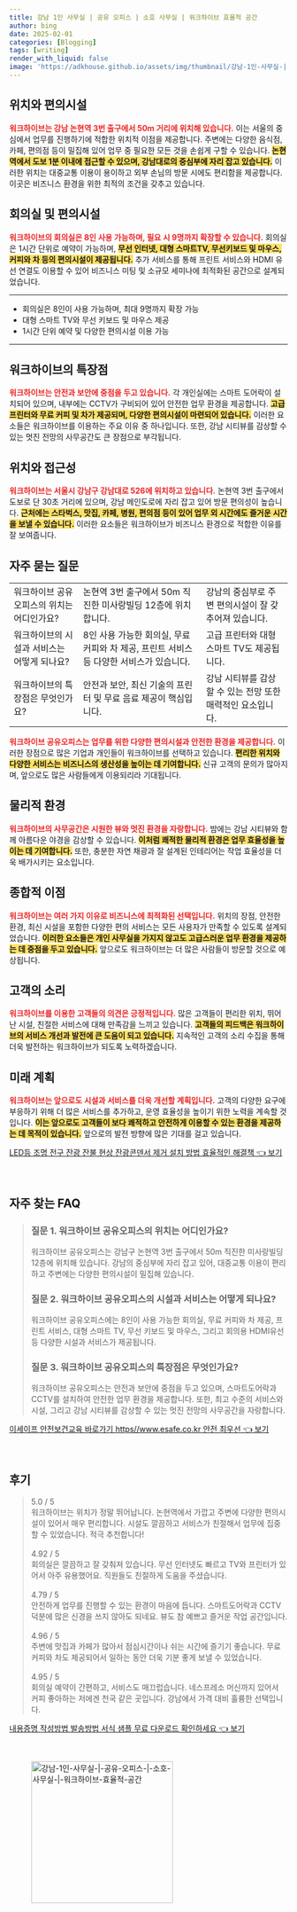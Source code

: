 ```yaml
---
title: 강남 1인 사무실 | 공유 오피스 | 소호 사무실 | 워크하이브 효율적 공간
author: bing
date: 2025-02-01
categories: [Blogging]
tags: [writing]
render_with_liquid: false
image: 'https://adkhouse.github.io/assets/img/thumbnail/강남-1인-사무실-|-공유-오피스-|-소호-사무실-|-워크하이브-효율적-공간.webp'
---
```



<h2 id='위치와편의시설'>위치와 편의시설</h2>

<p><b><span style="color: #ee2323;">워크하이브는 강남 논현역 3번 출구에서 50m 거리에 위치해 있습니다.</span></b> 이는 서울의 중심에서 업무를 진행하기에 적합한 위치적 이점을 제공합니다. 주변에는 다양한 음식점, 카페, 편의점 등이 밀집해 있어 업무 중 필요한 모든 것을 손쉽게 구할 수 있습니다. <b><span style="background-color: #ffe066;">논현역에서 도보 1분 이내에 접근할 수 있으며, 강남대로의 중심부에 자리 잡고 있습니다.</span></b> 이러한 위치는 대중교통 이용이 용이하고 외부 손님의 방문 시에도 편리함을 제공합니다. 이곳은 비즈니스 환경을 위한 최적의 조건을 갖추고 있습니다.</p>

<h2 id='회의실및편의시설'>회의실 및 편의시설</h2>

<p><b><span style="color: #ee2323;">워크하이브의 회의실은 8인 사용 가능하며, 필요 시 9명까지 확장할 수 있습니다.</span></b> 회의실은 1시간 단위로 예약이 가능하며, <b><span style="background-color: #ffe066;">무선 인터넷, 대형 스마트TV, 무선키보드 및 마우스, 커피와 차 등의 편의시설이 제공됩니다.</span></b> 추가 서비스를 통해 프린트 서비스와 HDMI 유선 연결도 이용할 수 있어 비즈니스 미팅 및 소규모 세미나에 최적화된 공간으로 설계되었습니다.</p>

<hr />

<ul>
    <li>회의실은 8인이 사용 가능하며, 최대 9명까지 확장 가능</li>
    <li>대형 스마트 TV와 무선 키보드 및 마우스 제공</li>
    <li>1시간 단위 예약 및 다양한 편의시설 이용 가능</li>
</ul>

<hr />

<h2 id='워크하이브특장점'>워크하이브의 특장점</h2>

<p><b><span style="color: #ee2323;">워크하이브는 안전과 보안에 중점을 두고 있습니다.</span></b> 각 개인실에는 스마트 도어락이 설치되어 있으며, 내부에는 CCTV가 구비되어 있어 안전한 업무 환경을 제공합니다. <b><span style="background-color: #ffe066;">고급 프린터와 무료 커피 및 차가 제공되며, 다양한 편의시설이 마련되어 있습니다.</span></b> 이러한 요소들은 워크하이브를 이용하는 주요 이유 중 하나입니다. 또한, 강남 시티뷰를 감상할 수 있는 멋진 전망의 사무공간도 큰 장점으로 부각됩니다.</p>

<h2 id='위치와접근성'>위치와 접근성</h2>

<p><b><span style="color: #ee2323;">워크하이브는 서울시 강남구 강남대로 526에 위치하고 있습니다.</span></b> 논현역 3번 출구에서 도보로 단 30초 거리에 있으며, 강남 메인도로에 자리 잡고 있어 방문 편의성이 높습니다. <b><span style="background-color: #ffe066;">근처에는 스타벅스, 맛집, 카페, 병원, 편의점 등이 있어 업무 외 시간에도 즐거운 시간을 보낼 수 있습니다.</span></b> 이러한 요소들은 워크하이브가 비즈니스 환경으로 적합한 이유를 잘 보여줍니다.</p>

<h2 id='자주묻는질문'>자주 묻는 질문</h2>

<table>
    <tr>
        <td>워크하이브 공유오피스의 위치는 어디인가요?</td>
        <td>논현역 3번 출구에서 50m 직진한 미사랑빌딩 12층에 위치합니다.</td>
        <td>강남의 중심부로 주변 편의시설이 잘 갖추어져 있습니다.</td>
    </tr>
    <tr>
        <td>워크하이브의 시설과 서비스는 어떻게 되나요?</td>
        <td>8인 사용 가능한 회의실, 무료 커피와 차 제공, 프린트 서비스 등 다양한 서비스가 있습니다.</td>
        <td>고급 프린터와 대형 스마트 TV도 제공됩니다.</td>
    </tr>
    <tr>
        <td>워크하이브의 특장점은 무엇인가요?</td>
        <td>안전과 보안, 최신 기술의 프린터 및 무료 음료 제공이 핵심입니다.</td>
        <td>강남 시티뷰를 감상할 수 있는 전망 또한 매력적인 요소입니다.</td>
    </tr>
</table>

<p><b><span style="color: #ee2323;">워크하이브 공유오피스는 업무를 위한 다양한 편의시설과 안전한 환경을 제공합니다.</span></b> 이러한 장점으로 많은 기업과 개인들이 워크하이브를 선택하고 있습니다. <b><span style="background-color: #ffe066;">편리한 위치와 다양한 서비스는 비즈니스의 생산성을 높이는 데 기여합니다.</span></b> 신규 고객의 문의가 많아지며, 앞으로도 많은 사람들에게 이용되리라 기대됩니다.</p>

<h2 id='물리적환경'>물리적 환경</h2>

<p><b><span style="color: #ee2323;">워크하이브의 사무공간은 시원한 뷰와 멋진 환경을 자랑합니다.</span></b> 밤에는 강남 시티뷰와 함께 아름다운 야경을 감상할 수 있습니다. <b><span style="background-color: #ffe066;">이처럼 쾌적한 물리적 환경은 업무 효율성을 높이는 데 기여합니다.</span></b> 또한, 충분한 자연 채광과 잘 설계된 인테리어는 작업 효율성을 더욱 배가시키는 요소입니다.</p>

<h2 id='종합적이점'>종합적 이점</h2>

<p><b><span style="color: #ee2323;">워크하이브는 여러 가지 이유로 비즈니스에 최적화된 선택입니다.</span></b> 위치의 장점, 안전한 환경, 최신 시설을 포함한 다양한 편의 서비스는 모든 사용자가 만족할 수 있도록 설계되었습니다. <b><span style="background-color: #ffe066;">이러한 요소들은 개인 사무실을 가지지 않고도 고급스러운 업무 환경을 제공하는 데 중점을 두고 있습니다.</span></b> 앞으로도 워크하이브는 더 많은 사람들이 방문할 것으로 예상됩니다.</p>

<h2 id='고객의소리'>고객의 소리</h2>

<p><b><span style="color: #ee2323;">워크하이브를 이용한 고객들의 의견은 긍정적입니다.</span></b> 많은 고객들이 편리한 위치, 뛰어난 시설, 친절한 서비스에 대해 만족감을 느끼고 있습니다. <b><span style="background-color: #ffe066;">고객들의 피드백은 워크하이브의 서비스 개선과 발전에 큰 도움이 되고 있습니다.</span></b> 지속적인 고객의 소리 수집을 통해 더욱 발전하는 워크하이브가 되도록 노력하겠습니다.</p>

<h2 id='미래계획'>미래 계획</h2>

<p><b><span style="color: #ee2323;">워크하이브는 앞으로도 시설과 서비스를 더욱 개선할 계획입니다.</span></b> 고객의 다양한 요구에 부응하기 위해 더 많은 서비스를 추가하고, 운영 효율성을 높이기 위한 노력을 계속할 것입니다. <b><span style="background-color: #ffe066;">이는 앞으로도 고객들이 보다 쾌적하고 안전하게 이용할 수 있는 환경을 제공하는 데 목적이 있습니다.</span></b> 앞으로의 발전 방향에 많은 기대를 걸고 있습니다.</p>


<p><a class="click-button" title="LED등 조명 전구 잔광 잔불 현상 잔광콘덴서 제거 설치 방법 효율적인 해결책" href="https://adkhouse.github.io/posts/LED%EB%93%B1-%EC%A1%B0%EB%AA%85-%EC%A0%84%EA%B5%AC-%EC%9E%94%EA%B4%91-%EC%9E%94%EB%B6%88-%ED%98%84%EC%83%81-%EC%9E%94%EA%B4%91%EC%BD%98%EB%8D%B4%EC%84%9C-%EC%A0%9C%EA%B1%B0-%EC%84%A4%EC%B9%98-%EB%B0%A9%EB%B2%95-%ED%9A%A8%EC%9C%A8%EC%A0%81%EC%9D%B8-%ED%95%B4%EA%B2%B0%EC%B1%85/" rel="dofollow">LED등 조명 전구 잔광 잔불 현상 잔광콘덴서 제거 설치 방법 효율적인 해결책 👈 보기</a></p><br>
<h2 id='자주_찾는_FAQ'>자주 찾는 FAQ</h2>
<div itemscope="" itemtype="https://schema.org/FAQPage">
<blockquote>
<div itemscope="" itemprop="mainEntity" itemtype="https://schema.org/Question">
<h3 itemprop="name">질문 1. 워크하이브 공유오피스의 위치는 어디인가요?</h3>
<div itemscope="" itemprop="acceptedAnswer" itemtype="https://schema.org/Answer">
<span itemprop="text">
<p>워크하이브 공유오피스는 강남구 논현역 3번 출구에서 50m 직진한 미사랑빌딩 12층에 위치해 있습니다. 강남의 중심부에 자리 잡고 있어, 대중교통 이용이 편리하고 주변에는 다양한 편의시설이 밀집해 있습니다.</p>
</span>
</div>
</div>
<div itemscope="" itemprop="mainEntity" itemtype="https://schema.org/Question">
<h3 itemprop="name">질문 2. 워크하이브 공유오피스의 시설과 서비스는 어떻게 되나요?</h3>
<div itemscope="" itemprop="acceptedAnswer" itemtype="https://schema.org/Answer">
<span itemprop="text">
<p>워크하이브 공유오피스에는 8인이 사용 가능한 회의실, 무료 커피와 차 제공, 프린트 서비스, 대형 스마트 TV, 무선 키보드 및 마우스, 그리고 회의용 HDMI유선 등 다양한 시설과 서비스가 제공됩니다.</p>
</span>
</div>
</div>
<div itemscope="" itemprop="mainEntity" itemtype="https://schema.org/Question">
<h3 itemprop="name">질문 3. 워크하이브 공유오피스의 특장점은 무엇인가요?</h3>
<div itemscope="" itemprop="acceptedAnswer" itemtype="https://schema.org/Answer">
<span itemprop="text">
<p>워크하이브 공유오피스는 안전과 보안에 중점을 두고 있으며, 스마트도어락과 CCTV를 설치하여 안전한 업무 환경을 제공합니다. 또한, 최고 수준의 서비스와 시설, 그리고 강남 시티뷰를 감상할 수 있는 멋진 전망의 사무공간을 자랑합니다.</p>
</span>
</div>
</div>
</blockquote>
</div>
<p><a class="click-button" title="이세이프 안전보건교육 바로가기 https//www.esafe.co.kr 안전 최우선" href="https://adkhouse.github.io/posts/%EC%9D%B4%EC%84%B8%EC%9D%B4%ED%94%84-%EC%95%88%EC%A0%84%EB%B3%B4%EA%B1%B4%EA%B5%90%EC%9C%A1-%EB%B0%94%EB%A1%9C%EA%B0%80%EA%B8%B0-httpswww.esafe.co.kr-%EC%95%88%EC%A0%84-%EC%B5%9C%EC%9A%B0%EC%84%A0/" rel="dofollow">이세이프 안전보건교육 바로가기 https//www.esafe.co.kr 안전 최우선 👈 보기</a></p><br>
<h2 id='후기'>후기</h2>
<div itemscope itemtype="https://schema.org/Product">
  <blockquote>
  <div itemprop="review" itemscope itemtype="https://schema.org/Review">
      <div itemprop="reviewRating" itemscope itemtype="https://schema.org/Rating"> <span itemprop="ratingValue">5.0</span> / <span itemprop="bestRating">5</span> </div>
      <span itemprop="reviewBody">워크하이브는 위치가 정말 뛰어납니다. 논현역에서 가깝고 주변에 다양한 편의시설이 있어서 매우 편리합니다. 시설도 깔끔하고 서비스가 친절해서 업무에 집중할 수 있었습니다. 적극 추천합니다!</span>
  </div>
  <br>
  <div itemprop="review" itemscope itemtype="https://schema.org/Review">
      <div itemprop="reviewRating" itemscope itemtype="https://schema.org/Rating"> <span itemprop="ratingValue">4.92</span> / <span itemprop="bestRating">5</span> </div>
      <span itemprop="reviewBody">회의실은 깔끔하고 잘 갖춰져 있습니다. 무선 인터넷도 빠르고 TV와 프린터가 있어서 아주 유용했어요. 직원들도 친절하게 도움을 주셨습니다.</span>
  </div>
  <br>
  <div itemprop="review" itemscope itemtype="https://schema.org/Review">
      <div itemprop="reviewRating" itemscope itemtype="https://schema.org/Rating"> <span itemprop="ratingValue">4.79</span> / <span itemprop="bestRating">5</span> </div>
      <span itemprop="reviewBody">안전하게 업무를 진행할 수 있는 환경이 마음에 듭니다. 스마트도어락과 CCTV 덕분에 많은 신경을 쓰지 않아도 되네요. 뷰도 참 예쁘고 즐거운 작업 공간입니다.</span>
  </div>
  <br>
  <div itemprop="review" itemscope itemtype="https://schema.org/Review">
      <div itemprop="reviewRating" itemscope itemtype="https://schema.org/Rating"> <span itemprop="ratingValue">4.96</span> / <span itemprop="bestRating">5</span> </div>
      <span itemprop="reviewBody">주변에 맛집과 카페가 많아서 점심시간이나 쉬는 시간에 즐기기 좋습니다. 무료 커피와 차도 제공되어서 일하는 동안 더욱 기분 좋게 보낼 수 있었습니다.</span>
  </div>
  <br>
  <div itemprop="review" itemscope itemtype="https://schema.org/Review">
      <div itemprop="reviewRating" itemscope itemtype="https://schema.org/Rating"> <span itemprop="ratingValue">4.95</span> / <span itemprop="bestRating">5</span> </div>
      <span itemprop="reviewBody">회의실 예약이 간편하고, 서비스도 매끄럽습니다. 네스프레소 머신까지 있어서 커피 좋아하는 저에겐 천국 같은 곳입니다. 강남에서 가격 대비 훌륭한 선택입니다.</span>
  </div>
  </blockquote>
</div>
<p><a class="click-button" title="내용증명 작성방법 발송방법 서식 샘플 무료 다운로드 확인하세요" href="https://adkhouse.github.io/posts/%EB%82%B4%EC%9A%A9%EC%A6%9D%EB%AA%85-%EC%9E%91%EC%84%B1%EB%B0%A9%EB%B2%95-%EB%B0%9C%EC%86%A1%EB%B0%A9%EB%B2%95-%EC%84%9C%EC%8B%9D-%EC%83%98%ED%94%8C-%EB%AC%B4%EB%A3%8C-%EB%8B%A4%EC%9A%B4%EB%A1%9C%EB%93%9C-%ED%99%95%EC%9D%B8%ED%95%98%EC%84%B8%EC%9A%94/" rel="dofollow">내용증명 작성방법 발송방법 서식 샘플 무료 다운로드 확인하세요 👈 보기</a></p><br>
<figure class="image"><img src="https://adkhouse.github.io/assets/img/thumbnail/강남-1인-사무실-|-공유-오피스-|-소호-사무실-|-워크하이브-효율적-공간.webp" alt="강남-1인-사무실-|-공유-오피스-|-소호-사무실-|-워크하이브-효율적-공간" width="256" height="256"></figure>
